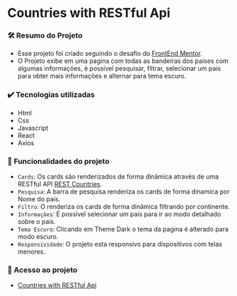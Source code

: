 # Countries with RESTful Api

### 🛠️ Resumo do Projeto

- Esse projeto foi criado seguindo o desafio do <a href="https://www.frontendmentor.io/challenges/rest-countries-api-with-color-theme-switcher-5cacc469fec04111f7b848ca">FrontEnd Mentor</a>.
- O Projeto exibe em uma pagina com todas as bandeiras dos paises com algumas informações, é possivel pesquisar, filtrar, selecionar um pais para obter mais informações e alternar para tema escuro.

### ✔️ Tecnologias utilizadas

- Html
- Css
- Javascript
- React
- Axios

### 🔨 Funcionalidades do projeto

- `Cards`: Os cards são renderizados de forma dinâmica através de uma RESTful API <a href="https://www.frontendmentor.io/challenges/rest-countries-api-with-color-theme-switcher-5cacc469fec04111f7b848ca">REST Countries</a>.
- `Pesquisa`: A barra de pesquisa renderiza os cards de forma dinamica por Nome do país.
- `Filtro`: O renderiza os cards de forma dinâmica filtrando por continente.
- `Informações`: É possível selecionar um país para ir ao modo detalhado sobre o país.
- `Tema Escuro`: Clicando em Theme Dark o tema da pagina é alterado para modo escuro.
- `Responsividade`: O projeto esta responsivo para dispositivos com telas menores.

### 📁 Acesso ao projeto

- <a href="https://countries-with-rest-api.netlify.app/">Countries with RESTful Api</a>
